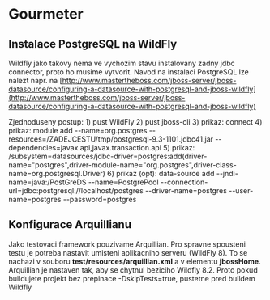 Gourmeter
=========

## Instalace PostgreSQL na WildFly
Wildfly jako takovy nema ve vychozim stavu instalovany zadny jdbc connector, proto ho musime vytvorit. Navod na instalaci PostgreSQL lze nalezt napr. na [http://www.mastertheboss.com/jboss-server/jboss-datasource/configuring-a-datasource-with-postgresql-and-jboss-wildfly](http://www.mastertheboss.com/jboss-server/jboss-datasource/configuring-a-datasource-with-postgresql-and-jboss-wildfly)

Zjednoduseny postup:
	1) pust WildFly
	2) pust jboss-cli
	3) prikaz: connect
	4) prikaz: module add --name=org.postgres --resources=/ZADEJCESTU/tmp/postgresql-9.3-1101.jdbc41.jar --dependencies=javax.api,javax.transaction.api
	5) prikaz: /subsystem=datasources/jdbc-driver=postgres:add(driver-name="postgres",driver-module-name="org.postgres",driver-class-name=org.postgresql.Driver)
	6) prikaz (opt): data-source add --jndi-name=java:/PostGreDS --name=PostgrePool --connection-url=jdbc:postgresql://localhost/postgres --driver-name=postgres --user-name=postgres --password=postgres
	
	
## Konfigurace Arquillianu
Jako testovaci framework pouzivame Arquillian. Pro spravne spousteni testu je potreba nastavit umisteni aplikacniho serveru (WildFly 8). To se nachazi v souboru **test/resources/arquillian.xml** a v elementu **jbossHome**. Arquillian je nastaven tak, aby se chytnul beziciho Wildfly 8.2. Proto pokud buildujete projekt bez prepinace -DskipTests=true, pustetne pred buildem Wildfly

